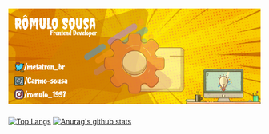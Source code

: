 # ![Github-cover](assets/github-cover.png)

[![Top Langs](https://github-readme-stats.vercel.app/api/top-langs/?username=Carmo-sousa&layout=compact)](https://github.com/anuraghazra/github-readme-stats)
[![Anurag's github stats](https://github-readme-stats.vercel.app/api?username=Carmo-sousa)](https://github.com/anuraghazra/github-readme-stats)
